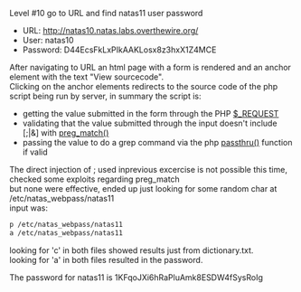 Level #10 go to URL and find natas11 user password

- URL: http://natas10.natas.labs.overthewire.org/
- User: natas10
- Password: D44EcsFkLxPIkAAKLosx8z3hxX1Z4MCE

After navigating to URL an html page with a form is rendered and an anchor element with the text "View sourcecode".  
Clicking on the anchor elements redirects to the source code of the php script being run by server, in summary the script is:
- getting the value submitted in the form through the PHP [$_REQUEST](https://www.php.net/manual/en/reserved.variables.request.php)
- validating that the value submitted through the input doesn't include [;|&] with [preg_match()](https://www.php.net/manual/en/reserved.variables.request.php)
- passing the value to do a grep command via the php [passthru()](https://www.php.net/manual/en/function.passthru.php) function if valid
  
The direct injection of ; used inprevious excercise is not possible this time, checked some exploits regarding preg_match  
but none were effective, ended up just looking for some random char at /etc/natas_webpass/natas11  
input was:  
  
```Bash
p /etc/natas_webpass/natas11 
a /etc/natas_webpass/natas11 
```
  
looking for 'c' in both files showed results just from dictionary.txt.  
looking for 'a' in both files resulted in the password.  
   
The password for natas11 is 1KFqoJXi6hRaPluAmk8ESDW4fSysRoIg 
